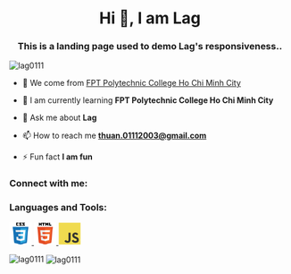 <h1 align="center">Hi 👋, I am Lag</h1>
<h3 align="center">This is a landing page used to demo Lag's responsiveness..</h3>

<p align="left"> <img src="https://komarev.com/ghpvc/?username=lag0111&label=Profile%20views&color=0e75b6&style=flat" alt="lag0111" /> </p>



- 🔭 We come from [FPT Polytechnic College Ho Chi Minh City](https://caodang.fpt.edu.vn/)

- 🌱 I am currently learning **FPT Polytechnic College Ho Chi Minh City**

- 💬 Ask me about **Lag**

- 📫 How to reach me **thuan.01112003@gmail.com**

- ⚡ Fun fact **I am fun**

<h3 align="left">Connect with me:</h3>
<p align="left">
</p>

<h3 align="left">Languages and Tools:</h3>
<p align="left">
  <a href="https://www.w3schools.com/css/" target="_blank" rel="noreferrer">
    <img src="https://raw.githubusercontent.com/devicons/devicon/master/icons/css3/css3-original-wordmark.svg" alt="css3" width="40" height="40"/>
  </a> 
  <a href="https://www.w3.org/html/" target="_blank" rel="noreferrer">
    <img src="https://raw.githubusercontent.com/devicons/devicon/master/icons/html5/html5-original-wordmark.svg" alt="html5" width="40" height="40"/>
  </a> 
  <a href="https://developer.mozilla.org/en-US/docs/Web/JavaScript" target="_blank" rel="noreferrer">
    <img src="https://raw.githubusercontent.com/devicons/devicon/master/icons/javascript/javascript-original.svg" alt="javascript" width="40" height="40"/>
  </a> 
</p>

<p><img align="left" src="https://github-readme-stats.vercel.app/api/top-langs?username=lag0111&show_icons=true&locale=en&layout=compact" alt="lag0111" /></p>

<p>&nbsp;<img align="center" src="https://github-readme-stats.vercel.app/api?username=lag0111&show_icons=true&locale=en" alt="lag0111" /></p>

<!-- <p><img align="center" src="https://github-readme-streak-stats.herokuapp.com/?user=lag0111&" alt="lag0111" /></p> -->


